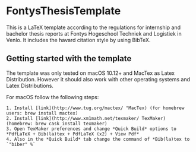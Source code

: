 # FontysThesisTemplate

This is a LaTeX template according to the regulations for internship and bachelor thesis reports 
at Fontys Hogeschool Techniek and Logistiek in Venlo. It includes the havard citation style by using BibTeX. 

## Getting started with the template

The template was only tested on macOS 10.12+ and MacTex as Latex Distribution. However it should also work with other
operating systems and Latex Distributions. 

For macOS follow the following steps:

    1. Install [link](http://www.tug.org/mactex/ "MacTex) (for homebrew users: brew install mactex)
    2. Install [link](http://www.xm1math.net/texmaker/ TexMaker) (homebrew: brew cask install texmaker)
    3. Open TexMaker preferences and change *Quick Build* options to *PdfLaTeX + Bib(la)tex + PdfLaTeX (x2) + View Pdf*
    4. Also in the *Quick Build* tab change the command of *Bib(la)tex to `"biber" %`


